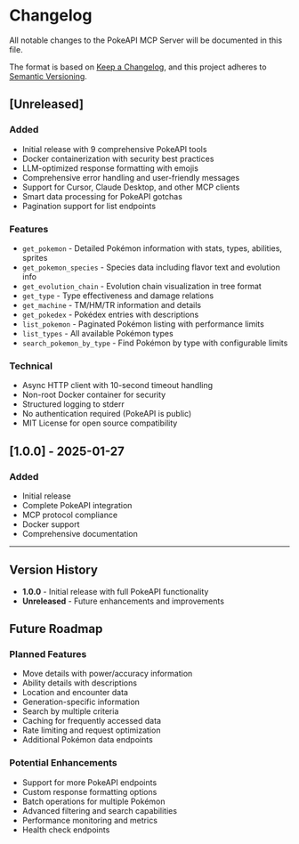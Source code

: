 # Changelog

All notable changes to the PokeAPI MCP Server will be documented in this file.

The format is based on [Keep a Changelog](https://keepachangelog.com/en/1.0.0/),
and this project adheres to [Semantic Versioning](https://semver.org/spec/v2.0.0.html).

## [Unreleased]

### Added
- Initial release with 9 comprehensive PokeAPI tools
- Docker containerization with security best practices
- LLM-optimized response formatting with emojis
- Comprehensive error handling and user-friendly messages
- Support for Cursor, Claude Desktop, and other MCP clients
- Smart data processing for PokeAPI gotchas
- Pagination support for list endpoints

### Features
- `get_pokemon` - Detailed Pokémon information with stats, types, abilities, sprites
- `get_pokemon_species` - Species data including flavor text and evolution info
- `get_evolution_chain` - Evolution chain visualization in tree format
- `get_type` - Type effectiveness and damage relations
- `get_machine` - TM/HM/TR information and details
- `get_pokedex` - Pokédex entries with descriptions
- `list_pokemon` - Paginated Pokémon listing with performance limits
- `list_types` - All available Pokémon types
- `search_pokemon_by_type` - Find Pokémon by type with configurable limits

### Technical
- Async HTTP client with 10-second timeout handling
- Non-root Docker container for security
- Structured logging to stderr
- No authentication required (PokeAPI is public)
- MIT License for open source compatibility

## [1.0.0] - 2025-01-27

### Added
- Initial release
- Complete PokeAPI integration
- MCP protocol compliance
- Docker support
- Comprehensive documentation

---

## Version History

- **1.0.0** - Initial release with full PokeAPI functionality
- **Unreleased** - Future enhancements and improvements

## Future Roadmap

### Planned Features
- Move details with power/accuracy information
- Ability details with descriptions
- Location and encounter data
- Generation-specific information
- Search by multiple criteria
- Caching for frequently accessed data
- Rate limiting and request optimization
- Additional Pokémon data endpoints

### Potential Enhancements
- Support for more PokeAPI endpoints
- Custom response formatting options
- Batch operations for multiple Pokémon
- Advanced filtering and search capabilities
- Performance monitoring and metrics
- Health check endpoints
